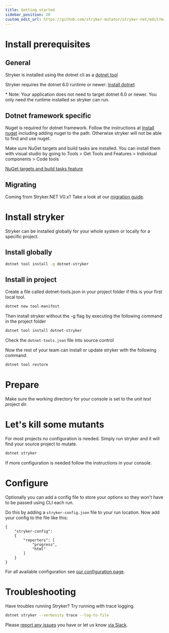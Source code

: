 ```yaml
---
title: Getting started
sidebar_position: 20
custom_edit_url: https://github.com/stryker-mutator/stryker-net/edit/master/docs/getting-started.md
---
```

# Install prerequisites

## General

Stryker is installed using the dotnet cli as a [dotnet tool](https://docs.microsoft.com/en-us/dotnet/core/tools/global-tools)

Stryker requires the dotnet 6.0 runtime or newer: [Install dotnet](https://dotnet.microsoft.com/download)

\* Note: Your application does not need to target dotnet 6.0 or newer. You only need the runtime installed so stryker can run.

## Dotnet framework specific
Nuget is required for dotnet framework. Follow the instructions at [Install nuget](https://docs.microsoft.com/en-us/nuget/install-nuget-client-tools#windows) including adding nuget to the path. Otherwise stryker will not be able to find and use nuget.

Make sure NuGet targets and build tasks are installed. You can install them with visual studio by going to Tools > Get Tools and Features > Individual components > Code tools

[NuGet targets and build tasks feature](./images/install-nuget-targets.png)

## Migrating

Coming from Stryker.NET V0.x? Take a look at our [migration guide](https://stryker-mutator.io/docs/stryker-net/migration-guide).

# Install stryker

Stryker can be installed globally for your whole system or locally for a specific project.

## Install globally
```bash
dotnet tool install -g dotnet-stryker
```

## Install in project
Create a file called dotnet-tools.json in your project folder if this is your first local tool.

```bash
dotnet new tool-manifest
```

Then install stryker without the -g flag by executing the following command in the project folder

```bash
dotnet tool install dotnet-stryker
```

Check the `dotnet-tools.json` file into source control

Now the rest of your team can install or update stryker with the following command:

```bash
dotnet tool restore
```

# Prepare

Make sure the working directory for your console is set to the *unit test* project dir.

# Let's kill some mutants
For most projects no configuration is needed. Simply run stryker and it will find your source project to mutate.

```bash
dotnet stryker
```

If more configuration is needed follow the instructions in your console.

# Configure

Optionally you can add a config file to store your options so they won't have to be passed using CLI each run.

Do this by adding a `stryker-config.json` file to your run location. Now add your config to the file like this:

```
{
    "stryker-config":
    {
        "reporters": [
            "progress",
            "html"
        ]
    }
}
```

For all available configuration see [our configuration page](https://stryker-mutator.io/docs/stryker-net/Configuration).

# Troubleshooting
Have troubles running Stryker? Try running with trace logging.

```bash
dotnet stryker --verbosity trace --log-to-file
```

Please [report any issues](http://github.com/stryker-mutator/stryker-net/issues) you have or let us know [via Slack](https://join.slack.com/t/stryker-mutator/shared_invite/enQtOTUyMTYyNTg1NDQ0LTU4ODNmZDlmN2I3MmEyMTVhYjZlYmJkOThlNTY3NTM1M2QxYmM5YTM3ODQxYmJjY2YyYzllM2RkMmM1NjNjZjM).
